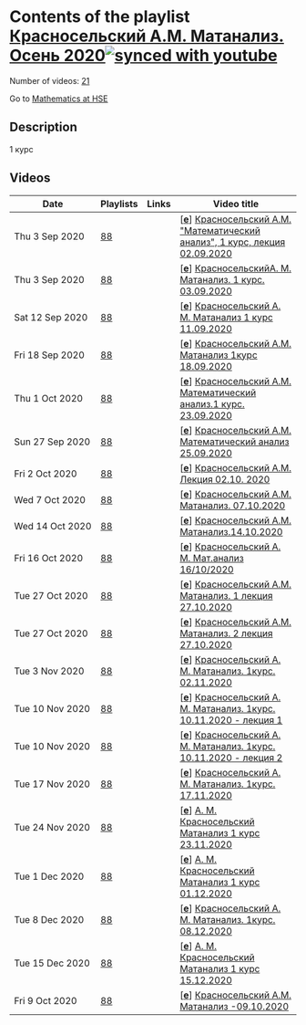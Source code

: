 # Contents of the playlist [Красносельский А.М. Матанализ. Осень 2020](https://www.youtube.com/playlist?list=PLq3E5oubNNoCfzpFPN3_iT6ZL_ityQutp)[![synced with youtube](https://img.shields.io/github/last-commit/mathphysschool/mathphysschool.github.io/autoupdate1?label=synced%20with%20youtube)](#)

Number of videos: [21](#videos)

Go to [Mathematics at HSE](../README.md)

## Description

1 курс

## Videos

|Date|Playlists|Links|Video title|
|---|---|---|---|
| Thu&nbsp;3&nbsp;Sep&nbsp;2020 | [88](../playlists/88 "Красносельский А.М. Матанализ. Осень 2020") |  | [[**e**](https://studio.youtube.com/video/j4ccxVEmN24/edit "Edit")] [Красносельский А.М. &#34;Математический анализ&#34;, 1 курс, лекция 02.09.2020](https://www.youtube.com/watch?v=j4ccxVEmN24&list=PLq3E5oubNNoCfzpFPN3_iT6ZL_ityQutp) |
| Thu&nbsp;3&nbsp;Sep&nbsp;2020 | [88](../playlists/88 "Красносельский А.М. Матанализ. Осень 2020") |  | [[**e**](https://studio.youtube.com/video/o8GzNufVqcc/edit "Edit")] [КрасносельскийА. М.  Матанализ.  1 курс.   03.09.2020](https://www.youtube.com/watch?v=o8GzNufVqcc&list=PLq3E5oubNNoCfzpFPN3_iT6ZL_ityQutp) |
| Sat&nbsp;12&nbsp;Sep&nbsp;2020 | [88](../playlists/88 "Красносельский А.М. Матанализ. Осень 2020") |  | [[**e**](https://studio.youtube.com/video/s7FAkZI62wY/edit "Edit")] [Красносельский  А. М. Матанализ  1 курс  11.09.2020](https://www.youtube.com/watch?v=s7FAkZI62wY&list=PLq3E5oubNNoCfzpFPN3_iT6ZL_ityQutp) |
| Fri&nbsp;18&nbsp;Sep&nbsp;2020 | [88](../playlists/88 "Красносельский А.М. Матанализ. Осень 2020") |  | [[**e**](https://studio.youtube.com/video/R8I8Cz5PF5A/edit "Edit")] [Красносельский А.М. Матанализ 1курс 18.09.2020](https://www.youtube.com/watch?v=R8I8Cz5PF5A&list=PLq3E5oubNNoCfzpFPN3_iT6ZL_ityQutp) |
| Thu&nbsp;1&nbsp;Oct&nbsp;2020 | [88](../playlists/88 "Красносельский А.М. Матанализ. Осень 2020") |  | [[**e**](https://studio.youtube.com/video/5zyNYxfMYW4/edit "Edit")] [Красносельский А.М. Математический анализ.1 курс. 23.09.2020](https://www.youtube.com/watch?v=5zyNYxfMYW4&list=PLq3E5oubNNoCfzpFPN3_iT6ZL_ityQutp) |
| Sun&nbsp;27&nbsp;Sep&nbsp;2020 | [88](../playlists/88 "Красносельский А.М. Матанализ. Осень 2020") |  | [[**e**](https://studio.youtube.com/video/KlzU2vN9L5Q/edit "Edit")] [Красносельский  А.М. Математический анализ 25.09.2020](https://www.youtube.com/watch?v=KlzU2vN9L5Q&list=PLq3E5oubNNoCfzpFPN3_iT6ZL_ityQutp "Математический анализ&#013;Курс обязательный (Математика)&#013; Факультет математики&#013;Когда читается: 1-й курс, 1-4 модуль&#013;Красносельский Александр Маркович") |
| Fri&nbsp;2&nbsp;Oct&nbsp;2020 | [88](../playlists/88 "Красносельский А.М. Матанализ. Осень 2020") |  | [[**e**](https://studio.youtube.com/video/u3viBq1L5ks/edit "Edit")] [Красносельский А.М.  Лекция 02.10. 2020](https://www.youtube.com/watch?v=u3viBq1L5ks&list=PLq3E5oubNNoCfzpFPN3_iT6ZL_ityQutp "Математический анализ &#013;Факультет математики") |
| Wed&nbsp;7&nbsp;Oct&nbsp;2020 | [88](../playlists/88 "Красносельский А.М. Матанализ. Осень 2020") |  | [[**e**](https://studio.youtube.com/video/n5Fj1dEIvqA/edit "Edit")] [Красносельский А.М. Матанализ. 07.10.2020](https://www.youtube.com/watch?v=n5Fj1dEIvqA&list=PLq3E5oubNNoCfzpFPN3_iT6ZL_ityQutp) |
| Wed&nbsp;14&nbsp;Oct&nbsp;2020 | [88](../playlists/88 "Красносельский А.М. Матанализ. Осень 2020") |  | [[**e**](https://studio.youtube.com/video/YK6aUlr0Zso/edit "Edit")] [Красносельский А.М. Матанализ.14.10.2020](https://www.youtube.com/watch?v=YK6aUlr0Zso&list=PLq3E5oubNNoCfzpFPN3_iT6ZL_ityQutp) |
| Fri&nbsp;16&nbsp;Oct&nbsp;2020 | [88](../playlists/88 "Красносельский А.М. Матанализ. Осень 2020") |  | [[**e**](https://studio.youtube.com/video/LI4IKzkZEF0/edit "Edit")] [Красносельский А. М.  Мат.анализ 16/10/2020](https://www.youtube.com/watch?v=LI4IKzkZEF0&list=PLq3E5oubNNoCfzpFPN3_iT6ZL_ityQutp "Математический анализ&#013;Курс обязательный (Математика)&#013;Факультет математики&#013;Когда читается: 1-й курс, 1 модуль&#013; Красносельский Александр Маркович") |
| Tue&nbsp;27&nbsp;Oct&nbsp;2020 | [88](../playlists/88 "Красносельский А.М. Матанализ. Осень 2020") |  | [[**e**](https://studio.youtube.com/video/dYq87bEt8wI/edit "Edit")] [Красносельский А.М. Матанализ. 1 лекция 27.10.2020](https://www.youtube.com/watch?v=dYq87bEt8wI&list=PLq3E5oubNNoCfzpFPN3_iT6ZL_ityQutp) |
| Tue&nbsp;27&nbsp;Oct&nbsp;2020 | [88](../playlists/88 "Красносельский А.М. Матанализ. Осень 2020") |  | [[**e**](https://studio.youtube.com/video/73w1m6XAQ9o/edit "Edit")] [Красносельский А.М. Матанализ. 2 лекция 27.10.2020](https://www.youtube.com/watch?v=73w1m6XAQ9o&list=PLq3E5oubNNoCfzpFPN3_iT6ZL_ityQutp) |
| Tue&nbsp;3&nbsp;Nov&nbsp;2020 | [88](../playlists/88 "Красносельский А.М. Матанализ. Осень 2020") |  | [[**e**](https://studio.youtube.com/video/vdMHLnXoiQs/edit "Edit")] [Красносельский А. М.  Матанализ. 1курс. 02.11.2020](https://www.youtube.com/watch?v=vdMHLnXoiQs&list=PLq3E5oubNNoCfzpFPN3_iT6ZL_ityQutp) |
| Tue&nbsp;10&nbsp;Nov&nbsp;2020 | [88](../playlists/88 "Красносельский А.М. Матанализ. Осень 2020") |  | [[**e**](https://studio.youtube.com/video/No8eSSduPRk/edit "Edit")] [Красносельский А. М. Матанализ. 1курс. 10.11.2020 - лекция 1](https://www.youtube.com/watch?v=No8eSSduPRk&list=PLq3E5oubNNoCfzpFPN3_iT6ZL_ityQutp) |
| Tue&nbsp;10&nbsp;Nov&nbsp;2020 | [88](../playlists/88 "Красносельский А.М. Матанализ. Осень 2020") |  | [[**e**](https://studio.youtube.com/video/SSf9xshmOOI/edit "Edit")] [Красносельский А. М. Матанализ. 1курс. 10.11.2020 - лекция 2](https://www.youtube.com/watch?v=SSf9xshmOOI&list=PLq3E5oubNNoCfzpFPN3_iT6ZL_ityQutp) |
| Tue&nbsp;17&nbsp;Nov&nbsp;2020 | [88](../playlists/88 "Красносельский А.М. Матанализ. Осень 2020") |  | [[**e**](https://studio.youtube.com/video/uyaWXEPcGn0/edit "Edit")] [Красносельский А. М. Матанализ. 1курс. 17.11.2020](https://www.youtube.com/watch?v=uyaWXEPcGn0&list=PLq3E5oubNNoCfzpFPN3_iT6ZL_ityQutp) |
| Tue&nbsp;24&nbsp;Nov&nbsp;2020 | [88](../playlists/88 "Красносельский А.М. Матанализ. Осень 2020") |  | [[**e**](https://studio.youtube.com/video/CIekchvBFds/edit "Edit")] [А. М. Красносельский  Матанализ  1 курс  23.11.2020](https://www.youtube.com/watch?v=CIekchvBFds&list=PLq3E5oubNNoCfzpFPN3_iT6ZL_ityQutp) |
| Tue&nbsp;1&nbsp;Dec&nbsp;2020 | [88](../playlists/88 "Красносельский А.М. Матанализ. Осень 2020") |  | [[**e**](https://studio.youtube.com/video/goDJkqsELN0/edit "Edit")] [А. М. Красносельский Матанализ 1 курс 01.12.2020](https://www.youtube.com/watch?v=goDJkqsELN0&list=PLq3E5oubNNoCfzpFPN3_iT6ZL_ityQutp) |
| Tue&nbsp;8&nbsp;Dec&nbsp;2020 | [88](../playlists/88 "Красносельский А.М. Матанализ. Осень 2020") |  | [[**e**](https://studio.youtube.com/video/ypCEKIkLlsQ/edit "Edit")] [Красносельский А. М. Матанализ. 1курс. 08.12.2020](https://www.youtube.com/watch?v=ypCEKIkLlsQ&list=PLq3E5oubNNoCfzpFPN3_iT6ZL_ityQutp) |
| Tue&nbsp;15&nbsp;Dec&nbsp;2020 | [88](../playlists/88 "Красносельский А.М. Матанализ. Осень 2020") |  | [[**e**](https://studio.youtube.com/video/pWY8UiSR6eI/edit "Edit")] [А. М. Красносельский Матанализ 1 курс 15.12.2020](https://www.youtube.com/watch?v=pWY8UiSR6eI&list=PLq3E5oubNNoCfzpFPN3_iT6ZL_ityQutp) |
| Fri&nbsp;9&nbsp;Oct&nbsp;2020 | [88](../playlists/88 "Красносельский А.М. Матанализ. Осень 2020") |  | [[**e**](https://studio.youtube.com/video/1QqMw1lsyqQ/edit "Edit")] [Красносельский А.М. Матанализ -09.10.2020](https://www.youtube.com/watch?v=1QqMw1lsyqQ&list=PLq3E5oubNNoCfzpFPN3_iT6ZL_ityQutp "БАКАЛАВРИАТ 2020&#013;Математический анализ&#013;Факультет математики&#013;1-й курс, 1-4 модуль&#013;Красносельский Александр Маркович&#013;Язык: русский") |
